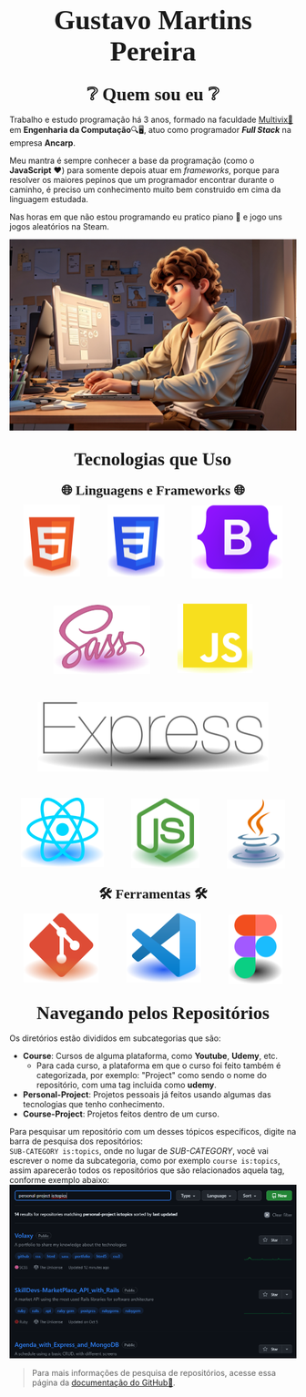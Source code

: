 <style>
    @import url('https://fonts.googleapis.com/css2?family=Caveat:wght@700&display=swap');

    @keyframes icons {
        from {
            transform: translateY(0px);
        }
        
        25% {
            transform: translateY(-5px);
        }
        
        30% {
            transform: translateY(-7px);
        }
        
        50% {
            transform: translateY(0px);
        }

        70% {
            transform: translateY(5px);
        }

        75% {
            transform: translateY(7px);
        }

        to {
            transform: translateY(0px);
        }
    }

    a::after {
        content: "🔗"
    }

    .title {
        font-family: 'Caveat', cursive;
        text-align: center;
    }

    .introduction__text {
        text-align: justify;
    }

    .introduction__text p {
        float: left;
        text-indent: 32px;
    }

    .technologies {
        display: flex;
        flex-wrap: wrap;
        justify-content: center;
        gap: 48px;
    }

    .technologies__icon {
        animation: icons 6s infinite ease-in;
    }

        .technologies__icon:nth-of-type(2n) {
            animation-delay: 0.5s;
        }
        .technologies__icon:nth-of-type(3n) {
            animation-delay: 1s;
        }
        .technologies__icon:nth-of-type(4n) {
            animation-delay: 0.75s;
        }
        .technologies__icon:nth-of-type(5n) {
            animation-delay: 0.25s;
        }
</style>

<h1 class="title">
    <font size="7">Gustavo Martins Pereira</font>
</h1>

<h2 class="title">
    <font size="6">❔ Quem sou eu ❔</font>
</h2>

<div class="introduction">
    <p>Trabalho e estudo programação há 3 anos, formado na faculdade <a href="https://multivix.edu.br/"
            target="_blank" rel="external">Multivix</a> em <strong>Engenharia da Computação</strong>🔍🖥️, atuo como
        programador <strong><i>Full Stack</i></strong> na empresa <strong>Ancarp</strong>.</p>
    <p>Meu mantra é sempre conhecer a base da programação (como o <b>JavaScript</b> ❤) para somente depois atuar em
        <i>frameworks</i>, porque para resolver os maiores pepinos que um programador encontrar durante o caminho, é
        preciso um conhecimento muito bem construido em cima da linguagem estudada.</p>
    <p>Nas horas em que não estou programando eu pratico piano 🎹 e jogo uns jogos aleatórios na Steam.</p>
    <img src="./images/profile.jpg" alt="Foto de perfil de mim com cabelo cacheado castanho">
</div>

<h2 class="title">
    <font size="6">👨‍💻 Tecnologias que Uso 👨‍💻</font>
</h2>

<h3 class="title">
    <font size="5">🌐 Linguagens e Frameworks 🌐</font>
</h3>

<div class="technologies">
    <img class="technologies__icon" src="./images/icons/html-5.svg" alt="Logo do HTML5">
    <img class="technologies__icon" src="./images/icons/css-3.svg" alt="Logo do CSS3">
    <img class="technologies__icon" src="./images/icons/bootstrap.svg" alt="Logo do Bootstrap">
    <img class="technologies__icon" src="./images/icons/sass.svg" alt="Logo do SASS">
    <img class="technologies__icon" src="./images/icons/javascript.svg" alt="Logo do JavaScript">
    <img class="technologies__icon" src="./images/icons/express.svg" alt="Logo do Express">
    <img class="technologies__icon" src="./images/icons/react.svg" alt="Logo do React">
    <img class="technologies__icon" src="./images/icons/nodejs.svg" alt="Logo do NodeJs">
    <img class="technologies__icon" src="./images/icons/java.svg" alt="Logo do Java">
</div>

<h3 class="title">
    <font size="5">🛠️ Ferramentas 🛠️</font>
</h3>

<div class="technologies">
    <img class="technologies__icon" src="./images/icons/git.svg" alt="Logo do Git">
    <img class="technologies__icon" src="./images/icons/vscode.svg" alt="Logo do VS Code">
    <img class="technologies__icon" src="./images/icons/figma.svg" alt="Logo do VS Code">
</div>

<h2 class="title">
    <font size="6">🚢 Navegando pelos Repositórios 🚢</font>
</h2>

Os diretórios estão divididos em subcategorias que são:
* **Course**: Cursos de alguma plataforma, como **Youtube**, **Udemy**, etc.
    * Para cada curso, a plataforma em que o curso foi feito também é categorizada, por exemplo: "Project" como sendo o nome do repositório, com uma tag incluida como **udemy**.
* **Personal-Project**: Projetos pessoais já feitos usando algumas das tecnologias que tenho conhecimento.
* **Course-Project**: Projetos feitos dentro de um curso.

Para pesquisar um repositório com um desses tópicos específicos, digite na barra de pesquisa dos repositórios:</br>
`SUB-CATEGORY is:topics`, onde no lugar de *SUB-CATEGORY*, você vai escrever o nome da subcategoria, como por exemplo
`course is:topics`, assim aparecerão todos os repositórios que são relacionados aquela tag, conforme exemplo abaixo:</br>
![Na página de "repositórios" está escrito "personal-project is:topics" na caixa de pesquisa, retornando somente os repositórios que contem essa tag](./images/search-repo-github-example.png)

> Para mais informações de pesquisa de repositórios, acesse essa página da [documentação do
GitHub](https://docs.github.com/pt/search-github/searching-on-github/searching-for-repositories).